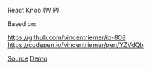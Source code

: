 React Knob (WIP)

Based on:  

https://github.com/vincentriemer/io-808
https://codepen.io/vincentriemer/pen/YZVdQb

[Source](./packages/react-knob)
[Demo](./packages/deemo)

